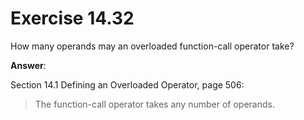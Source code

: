 # Exercise 14.32

How many operands may an overloaded function-call operator take?

**Answer**:

Section 14.1 Defining an Overloaded Operator, page 506:
> The function-call operator takes any number of operands.